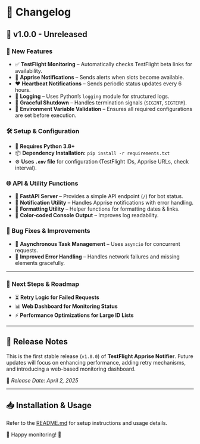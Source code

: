 # 📄 Changelog  

## 🚀 v1.0.0 - Unreleased  

### 🎉 New Features  
- ✅ **TestFlight Monitoring** – Automatically checks TestFlight beta links for availability.  
- 🔔 **Apprise Notifications** – Sends alerts when slots become available.  
- ❤️ **Heartbeat Notifications** – Sends periodic status updates every 6 hours.  
- 📜 **Logging** – Uses Python’s `logging` module for structured logs.  
- 🛑 **Graceful Shutdown** – Handles termination signals (`SIGINT`, `SIGTERM`).  
- 🔧 **Environment Variable Validation** – Ensures all required configurations are set before execution.  

### 🛠 Setup & Configuration  
- 🐍 **Requires Python 3.8+**  
- 📦 **Dependency Installation:** `pip install -r requirements.txt`  
- ⚙️ **Uses `.env` file** for configuration (TestFlight IDs, Apprise URLs, check interval).  

### 🌐 API & Utility Functions  
- 🚀 **FastAPI Server** – Provides a simple API endpoint (`/`) for bot status.  
- 🔹 **Notification Utility** – Handles Apprise notifications with error handling.  
- 🔹 **Formatting Utility** – Helper functions for formatting dates & links.  
- 🔹 **Color-coded Console Output** – Improves log readability.  

### 🐞 Bug Fixes & Improvements  
- 🔄 **Asynchronous Task Management** – Uses `asyncio` for concurrent requests.  
- 🔄 **Improved Error Handling** – Handles network failures and missing elements gracefully.  

---

### 📢 Next Steps & Roadmap  
- ⏳ **Retry Logic for Failed Requests**  
- 📊 **Web Dashboard for Monitoring Status**  
- ⚡ **Performance Optimizations for Large ID Lists**  

---

## 📌 Release Notes  
This is the first stable release (`v1.0.0`) of **TestFlight Apprise Notifier**. Future updates will focus on enhancing performance, adding retry mechanisms, and introducing a web-based monitoring dashboard.  

📅 *Release Date: April 2, 2025*  

---

## 📥 Installation & Usage  
Refer to the [README.md](./README.md) for setup instructions and usage details.  

🚀 Happy monitoring! 🎉  

